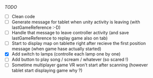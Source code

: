 _TODO_

- [ ] Clean code
- [ ] Generate message for tablet when unity activity is leaving (with lastGameReference :-D)
- [ ] Handle that message to leave controller activity (and save lastGameReference to replay game also on tab)
- [ ] Start to display map on tablette right after recieve the first position message (when game hase actually started)
- [x] Add switch to lamps (controlle each lamp one by one)
- [ ] Add button to play song / scream / whatever (so scared !)
- [ ] Sometime multiplayer game VR won't start after scanning (however tablet start displaying game why ?)
